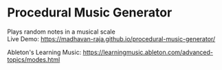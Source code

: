 # Procedural Music Generator
Plays random notes in a musical scale  
Live Demo: https://madhavan-raja.github.io/procedural-music-generator/

Ableton's Learning Music: https://learningmusic.ableton.com/advanced-topics/modes.html
